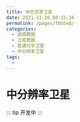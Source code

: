```yaml
---
title: 中巴资源卫星
date: 2021-11-26 00:15:16
permalink: /pages/f6b5e8/
categories:
  - 遥感数据
  - 卫星数据
  - 普通光学卫星
  - 中分辨率卫星
tags:
  - 
---
```

# 中分辨率卫星

::: tip
开发中
:::

